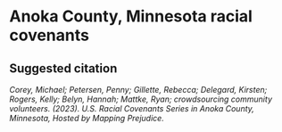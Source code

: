 # Anoka County, Minnesota racial covenants

## Suggested citation

*Corey, Michael; Petersen, Penny; Gillette, Rebecca; Delegard, Kirsten; Rogers, Kelly; Belyn, Hannah; Mattke, Ryan; crowdsourcing community volunteers. (2023). U.S. Racial Covenants Series in Anoka County, Minnesota, Hosted by Mapping Prejudice.*